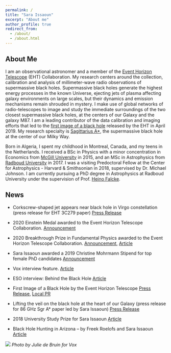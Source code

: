 ```yaml
---
permalink: /
title: "Sara Issaoun"
excerpt: "About me"
author_profile: true
redirect_from: 
  - /about/
  - /about.html
---
```


## About Me

I am an observational astronomer and a member of the [Event Horizon Telescope](https://eventhorizontelescope.org/) (EHT) Collaboration. My research centers around the collection, calibration and analysis of millimeter-wave radio observations of supermassive black holes. Supermassive black holes generate the highest energy processes in the known Universe, ejecting jets of plasma affecting galaxy environments on large scales, but their dynamics and emission mechanisms remain shrouded in mystery. I make use of global networks of radio-telescopes to image and study the immediate surroundings of the two closest supermassive black holes, at the centers of our Galaxy and the galaxy M87. I am a leading contributor of the data calibration and imaging efforts that led to the [first image of a black hole](https://eventhorizontelescope.org/blog/first-ever-image-black-hole-published-event-horizon-telescope-collaboration) released by the EHT in April 2019. My research specialty is [Sagittarius A\*](https://en.wikipedia.org/wiki/Sagittarius_A*), the supermassive black hole at the center of our Milky Way.

Born in Algeria, I spent my childhood in Montreal, Canada, and my teens in the Netherlands. I received a BSc in Physics with a minor concentration in Economics from [McGill University](https://www.mcgill.ca/) in 2015, and an MSc in Astrophysics from [Radboud University](https://www.ru.nl/english/) in 2017. I was a visiting Predoctoral Fellow at the Center for Astrophysics - Harvard & Smithsonian in 2018, supervised by Dr. Michael Johnson. I am currently pursuing a PhD degree in Astrophysics at Radboud University under the supervision of Prof. [Heino Falcke](http://www.astro.ru.nl/~falcke/). 


## News

- Corkscrew-shaped jet appears near black hole in Virgo constellation (press release for EHT 3C279 paper) [Press Release](https://www.ru.nl/english/news-agenda/news/vm/imapp/2020/corkscrew-shaped-jet-appears-near-black-hole-virgo/)

- 2020 Einstein Medal awarded to the Event Horizon Telescope Collaboration. [Announcement](https://www.einstein-bern.ch/)

- 2020 Breakthrough Prize in Fundamental Physics awarded to the Event Horizon Telescope Collaboration. [Announcement](https://breakthroughprize.org/News/54), [Article](https://news.harvard.edu/gazette/story/2019/09/black-hole-project-nets-breakthrough-prize/)

- Sara Issaoun awarded a 2019 Christine Mohrmann Stipend for top female PhD candidates [Announcement](https://www.ru.nl/english/news-agenda/news/vm/general/2019/mohrmann-stipend-ten-female-phd-candidates/) 

- Vox interview feature. [Article](https://www.voxweb.nl/international/the-rising-star-of-sara-issaoun)

- ESO interview: Behind the Black Hole [Article](https://www.eso.org/public/blog/behind-the-black-hole/)

- First Image of a Black Hole by the Event Horizon Telescope [Press Release](https://eventhorizontelescope.org/press-release-april-10-2019-astronomers-capture-first-image-black-hole), [Local PR](https://www.ru.nl/astrophysics/news-agenda/news/vm/astronomers-capture-first-image-black-hole/) 

-  Lifting the veil on the black hole at the heart of our Galaxy (press release for 86 GHz Sgr A* paper led by Sara Issaoun) [Press Release](https://www.ru.nl/astrophysics/news-agenda/news/vm/lifting-the-veil-on-the-black-hole-at-the-heart/)

- 2018 University Study Prize for Sara Issaoun [Article](https://www.ru.nl/astrophysics/@1172851/2018-university-study-prize-sara-issaoun/)

- Black Hole Hunting in Arizona – by Freek Roelofs and Sara Issaoun [Article](https://blackholecam.org/black-hole-hunting-in-arizona-by-freek-roelofs-and-sara-issaoun/)

![](http://sissaoun.github.io/images/JulieLucie-Zomervox-Sara-7792.jpg)
*Photo by Julie de Bruin for Vox*
